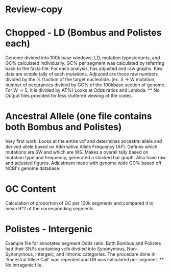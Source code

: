 # Review-copy

# Chopped - LD (Bombus and Polistes each)
Genome divided into 100k base windows, LD, mutation types/counts, and GC% calculated individually.
GC% per segment was calculated by referring back to the fasta file.
For each analysis, has adjusted and raw graphs.
Raw data are simple tally of each mutations. Adjusted are those raw numbers divided by the % fraction of the target nucleotide. (ex. S -> W mutation, number of occurances divided by GC% of the 100kbase section of genome. For W -> S, it is divided by AT%)
Looks at Odds ratios and Lambda.
** No Output files provided for less cluttered viewing of the codes.


# Ancestral Allele (one file contains both Bombus and Polistes)
Very first work. Looks at the entire vcf and determines ancestral allele and derived allele based on Alternative Allele Frequency (AF). Defines which mutations are SW and which are WS. Makes a overall tally based on mutation type and frequency, generated a stacked bar graph. Also have raw and adjusted figures. Adjustment made with genome wide GC% based off NCBI's genome database.

# GC Content
Calculation of proportion of GC per 100k segments and compared it to mean R^2 of the corresponding segments.

# Polistes - Intergenic
Example file for annotated segment Odds ratio. Both Bombus and Polistes had their SNPs containing vcfs divdied into Synonymous, Non-Synonymous, Intergeic, and Intronic categories. The procedure done in 'Ancestral Allele Call' was repeated and OR was calculated per segment.
  ** No intragenic file.
